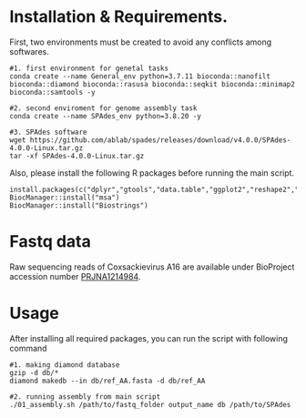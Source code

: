 # Installation & Requirements.

First, two environments must be created to avoid any conflicts among softwares.

``` 
#1. first environment for genetal tasks
conda create --name General_env python=3.7.11 bioconda::nanofilt bioconda::diamond bioconda::rasusa bioconda::seqkit bioconda::minimap2 bioconda::samtools -y

#2. second enviroment for genome assembly task
conda create --name SPAdes_env python=3.8.20 -y

#3. SPAdes software
wget https://github.com/ablab/spades/releases/download/v4.0.0/SPAdes-4.0.0-Linux.tar.gz
tar -xf SPAdes-4.0.0-Linux.tar.gz
```

Also, please install the following R packages before running the main script.
```
install.packages(c("dplyr","gtools","data.table","ggplot2","reshape2","stringr","BiocManager"))
BiocManager::install("msa")
BiocManager::install("Biostrings")
```

# Fastq data
Raw sequencing reads of Coxsackievirus A16 are available under BioProject accession number [PRJNA1214984](https://www.ncbi.nlm.nih.gov/sra/?term=SRR32105493).

# Usage
After installing all required packages, you can run the script with following command

```
#1. making diamond database
gzip -d db/*
diamond makedb --in db/ref_AA.fasta -d db/ref_AA

#2. running assembly from main script
./01_assembly.sh /path/to/fastq_folder output_name db /path/to/SPAdes
```
